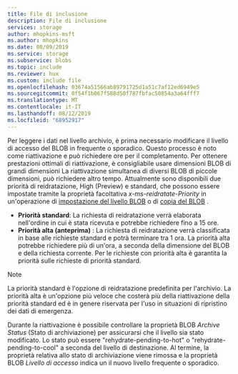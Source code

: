 ```yaml
---
title: File di inclusione
description: File di inclusione
services: storage
author: mhopkins-msft
ms.author: mhopkins
ms.date: 08/09/2019
ms.service: storage
ms.subservice: blobs
ms.topic: include
ms.reviewer: hux
ms.custom: include file
ms.openlocfilehash: 03674a51566ab89791725d1a51c7af12ed6949e5
ms.sourcegitcommit: 0f54f1b067f588d50f787fbfac50854a3a64fff7
ms.translationtype: MT
ms.contentlocale: it-IT
ms.lasthandoff: 08/12/2019
ms.locfileid: "68952917"
---
```

Per leggere i dati nel livello archivio, è prima necessario modificare il livello di accesso del BLOB in frequente o sporadico. Questo processo è noto come riattivazione e può richiedere ore per il completamento. Per ottenere prestazioni ottimali di riattivazione, è consigliabile usare dimensioni BLOB di grandi dimensioni La riattivazione simultanea di diversi BLOB di piccole dimensioni, può richiedere altro tempo. Attualmente sono disponibili due priorità di reidratazione, High (Preview) e standard, che possono essere impostate tramite la proprietà facoltativa *x-ms-reidratate-Priority* in un'operazione di [impostazione del livello BLOB](https://docs.microsoft.com/rest/api/storageservices/set-blob-tier) o di [copia del BLOB](https://docs.microsoft.com/rest/api/storageservices/copy-blob) .

* **Priorità standard**: La richiesta di reidratazione verrà elaborata nell'ordine in cui è stata ricevuta e potrebbe richiedere fino a 15 ore.
* **Priorità alta (anteprima)** : La richiesta di reidratazione verrà classificata in base alle richieste standard e potrà terminare tra 1 ora. La priorità alta potrebbe richiedere più di un'ora, a seconda della dimensione del BLOB e della richiesta corrente. Per le richieste con priorità alta è garantita la priorità sulle richieste di priorità standard.

> [!NOTE]
> La priorità standard è l'opzione di reidratazione predefinita per l'archivio. La priorità alta è un'opzione più veloce che costerà più della riattivazione della priorità standard ed è in genere riservata per l'uso in situazioni di ripristino dei dati di emergenza.

Durante la riattivazione è possibile controllare la proprietà BLOB *Archive Status* (Stato di archiviazione) per assicurarsi che il livello sia stato modificato. Lo stato può essere "rehydrate-pending-to-hot" o "rehydrate-pending-to-cool" a seconda del livello di destinazione. Al termine, la proprietà relativa allo stato di archiviazione viene rimossa e la proprietà BLOB *Livello di accesso* indica un il nuovo livello frequente o sporadico.
